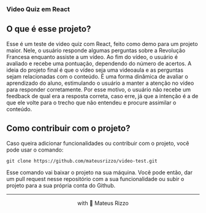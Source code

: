### Video Quiz em React

## O que é esse projeto?

Esse é um teste de video quiz com React, feito como demo para um projeto maior. Nele, o usuário responde algumas perguntas sobre a Revolução Francesa enquanto assiste a um vídeo.
Ao fim do vídeo, o usuário é avaliado e recebe uma pontuação, dependendo do número de acertos. A ideia do projeto final é que o vídeo seja uma videoaula e as perguntas sejam relacionadas
com o conteúdo. É uma forma dinâmica de avaliar o aprendizado do aluno, estimulando o usuário a manter a atenção no vídeo para responder corretamente. Por esse motivo, o usuário não
recebe um feedback de qual era a resposta correta, caso erre, já que a intenção é a de que ele volte para o trecho que não entendeu e procure assimilar o conteúdo.

## Como contribuir com o projeto?

Caso queira adicionar funcionalidades ou contribuir com o projeto, você pode usar o comando:

`git clone https://github.com/mateusrizzo/video-test.git`

Esse comando vai baixar o projeto na sua máquina. Você pode então, dar um pull request nesse repositório com a sua funcionalidade ou subir o projeto para a sua própria conta do Github.

<hr>

<p align="center"> with 💜 Mateus Rizzo </p>



